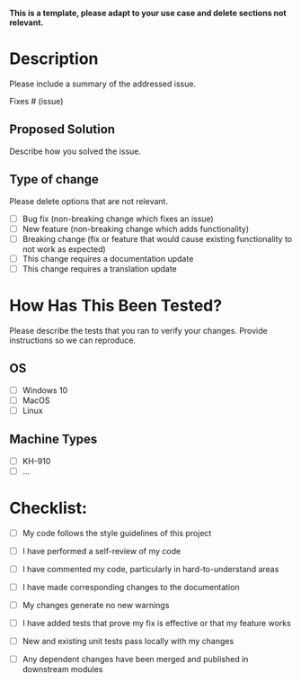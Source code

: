 **This is a template, please adapt to your use case and delete sections not relevant.**


# Description

Please include a summary of the addressed issue.

Fixes # (issue)

## Proposed Solution

Describe how you solved the issue.

## Type of change

Please delete options that are not relevant.

- [ ] Bug fix (non-breaking change which fixes an issue)
- [ ] New feature (non-breaking change which adds functionality)
- [ ] Breaking change (fix or feature that would cause existing functionality to not work as expected)
- [ ] This change requires a documentation update
- [ ] This change requires a translation update

# How Has This Been Tested?

Please describe the tests that you ran to verify your changes.
Provide instructions so we can reproduce.

## OS

- [ ] Windows 10
- [ ] MacOS
- [ ] Linux

## Machine Types

- [ ] KH-910
- [ ] ...

# Checklist:

- [ ] My code follows the style guidelines of this project
- [ ] I have performed a self-review of my code
- [ ] I have commented my code, particularly in hard-to-understand areas
- [ ] I have made corresponding changes to the documentation
- [ ] My changes generate no new warnings
- [ ] I have added tests that prove my fix is effective or that my feature works
- [ ] New and existing unit tests pass locally with my changes
- [ ] Any dependent changes have been merged and published in downstream modules

